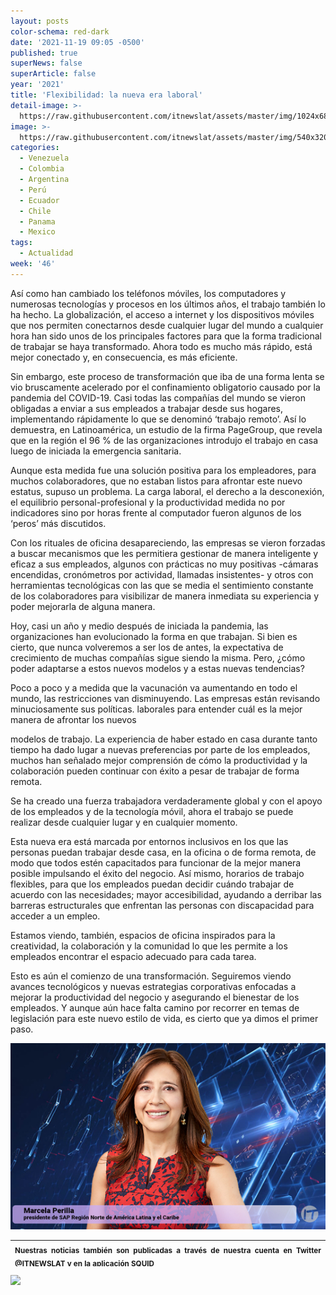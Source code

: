 ```yaml
---
layout: posts
color-schema: red-dark
date: '2021-11-19 09:05 -0500'
published: true
superNews: false
superArticle: false
year: '2021'
title: 'Flexibilidad: la nueva era laboral'
detail-image: >-
  https://raw.githubusercontent.com/itnewslat/assets/master/img/1024x680/Marcela-Perilla-g.jpg
image: >-
  https://raw.githubusercontent.com/itnewslat/assets/master/img/540x320/Marcela-Perilla-p.jpg
categories:
  - Venezuela
  - Colombia
  - Argentina
  - Perú
  - Ecuador
  - Chile
  - Panama
  - Mexico
tags:
  - Actualidad
week: '46'
---
```

Así como han cambiado los teléfonos móviles, los computadores y numerosas tecnologías y procesos en los últimos años, el trabajo también lo ha hecho. La globalización, el acceso a internet y los dispositivos móviles que nos permiten conectarnos desde cualquier lugar del mundo a cualquier hora han sido unos de los principales factores para que la forma tradicional de trabajar se haya transformado. Ahora todo es mucho más rápido, está mejor conectado y, en consecuencia, es más eficiente.
 
Sin embargo, este proceso de transformación que iba de una forma lenta se vio bruscamente acelerado por el confinamiento obligatorio causado por la pandemia del COVID-19. Casi todas las compañías del mundo se vieron obligadas a enviar a sus empleados a trabajar desde sus hogares, implementando rápidamente lo que se denominó ‘trabajo remoto’. Así lo demuestra, en Latinoamérica, un estudio de la firma PageGroup, que revela que en la región el 96 % de las organizaciones introdujo el trabajo en casa luego de iniciada la emergencia sanitaria.
 
Aunque esta medida fue una solución positiva para los empleadores, para muchos colaboradores, que no estaban listos para afrontar este nuevo estatus, supuso un problema. La carga laboral, el derecho a la desconexión, el equilibrio personal-profesional y la productividad medida no por indicadores sino por horas frente al computador fueron algunos de los ‘peros’ más discutidos.
 
Con los rituales de oficina desapareciendo, las empresas se vieron forzadas a buscar mecanismos que les permitiera gestionar de manera inteligente y eficaz a sus empleados, algunos con prácticas no muy positivas -cámaras encendidas, cronómetros por actividad, llamadas insistentes- y otros con herramientas tecnológicas con las que se media el sentimiento constante de los colaboradores para visibilizar de manera inmediata su experiencia y poder mejorarla de alguna manera.
 
Hoy, casi un año y medio después de iniciada la pandemia, las organizaciones han evolucionado la forma en que trabajan. Si bien es cierto, que nunca volveremos a ser los de antes, la expectativa de crecimiento de muchas compañías sigue siendo la misma. Pero, ¿cómo poder adaptarse a estos nuevos modelos y a estas nuevas tendencias?
 
Poco a poco y a medida que la vacunación va aumentando en todo el mundo, las restricciones van disminuyendo. Las empresas están revisando minuciosamente sus políticas.  laborales para   entender cuál es la mejor   manera de afrontar  los nuevos

modelos de trabajo. La experiencia de haber estado en casa durante tanto tiempo ha dado lugar a nuevas preferencias por parte de los empleados, muchos han señalado mejor comprensión de cómo la productividad y la colaboración pueden continuar con éxito a pesar de trabajar de forma remota.
 
Se ha creado una fuerza trabajadora verdaderamente global y con el apoyo de los empleados y de la tecnología móvil, ahora el trabajo se puede realizar desde cualquier lugar y en cualquier momento.
 
Esta nueva era está marcada por entornos inclusivos en los que las personas puedan trabajar desde casa, en la oficina o de forma remota, de modo que todos estén capacitados para funcionar de la mejor manera posible impulsando el éxito del negocio. Así mismo, horarios de trabajo flexibles, para que los empleados puedan decidir cuándo trabajar de acuerdo con las necesidades; mayor accesibilidad, ayudando a derribar las barreras estructurales que enfrentan las personas con discapacidad para acceder a un empleo.
 
Estamos viendo, también, espacios de oficina inspirados para la creatividad, la colaboración y la comunidad lo que les permite a los empleados encontrar el espacio adecuado para cada tarea.
 
Esto es aún el comienzo de una transformación. Seguiremos viendo avances tecnológicos y nuevas estrategias corporativas enfocadas a mejorar la productividad del negocio y asegurando el bienestar de los empleados. Y aunque aún hace falta camino por recorrer en temas de legislación para este nuevo estilo de vida, es cierto que ya dimos el primer paso.

![](https://raw.githubusercontent.com/itnewslat/assets/master/img/540x320/Marcela-Perilla-p.jpg)

<table style="height: 42px;" width="569">
<tbody>
<tr>
<td style="text-align: justify;"><sub><strong>Nuestras noticias también son publicadas a través de nuestra cuenta en Twitter <a href="https://twitter.com/itnewslat?lang=es">@ITNEWSLAT</a> y en la aplicación <a href="https://squidapp.co/en/">SQUID</a></strong></sub></td>
</tr>
</tbody>
</table>

<img src="https://tracker.metricool.com/c3po.jpg?hash=56f88a41e39ab42c063cc51676587a04"/>